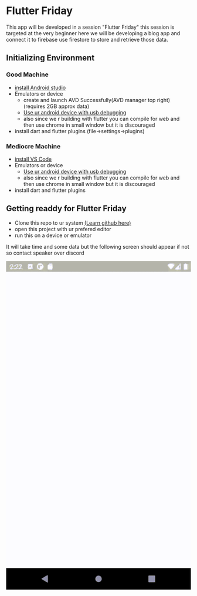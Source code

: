 # Flutter Friday

This app will be developed in a session "Flutter Friday" this session is targeted at the very beginner
here we will be developing a blog app and connect it to firebase use firestore to store and retrieve those data.

## Initializing Environment
### Good Machine
- [install Android studio](https://developer.android.com/studio)
- Emulators or device
  - create and launch AVD Successfully(AVD manager top right)(requires 2GB approx data)
  - [Use ur android device with usb debugging](https://developer.android.com/studio/run/device)
  - also since we r building with flutter you can compile for web and then use chrome in small window but it is discouraged
- install dart and flutter plugins (file->settings->plugins)
### Mediocre Machine
- [install VS Code](https://code.visualstudio.com/)
- Emulators or device
  - [Use ur android device with usb debugging](https://developer.android.com/studio/run/device)
  - also since we r building with flutter you can compile for web and then use chrome in small window but it is discouraged
- install dart and flutter plugins 
## Getting readdy for Flutter Friday
- Clone this repo to ur system [(Learn github here)](https://www.youtube.com/watch?v=o8YS4-WBxmE)
- open this project with ur prefered editor
- run this on a device or emulator 
>
It will take time and some data but the following screen should appear if not so contact speaker over discord
>
![Alt Text](/shots/shot.gif)